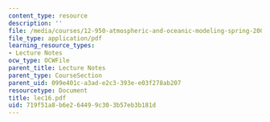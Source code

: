 ```yaml
---
content_type: resource
description: ''
file: /media/courses/12-950-atmospheric-and-oceanic-modeling-spring-2004/719f51a8b6e264499c303b57eb3b181d_lec16.pdf
file_type: application/pdf
learning_resource_types:
- Lecture Notes
ocw_type: OCWFile
parent_title: Lecture Notes
parent_type: CourseSection
parent_uid: 099e401c-a3ad-e2c3-393e-e03f278ab207
resourcetype: Document
title: lec16.pdf
uid: 719f51a8-b6e2-6449-9c30-3b57eb3b181d
---
```

